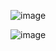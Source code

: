 ![image](https://github.com/user-attachments/assets/1fc5419a-436d-423a-b458-3455961eaec1)

![image](https://github.com/user-attachments/assets/19018a6d-bd48-4d8f-ae71-0644c8126ccb)
